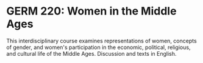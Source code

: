 # GERM 220: Women in the Middle Ages

This interdisciplinary course examines representations of women, concepts of gender, and women's participation in the economic, political, religious, and cultural life of the Middle Ages. Discussion and texts in English.